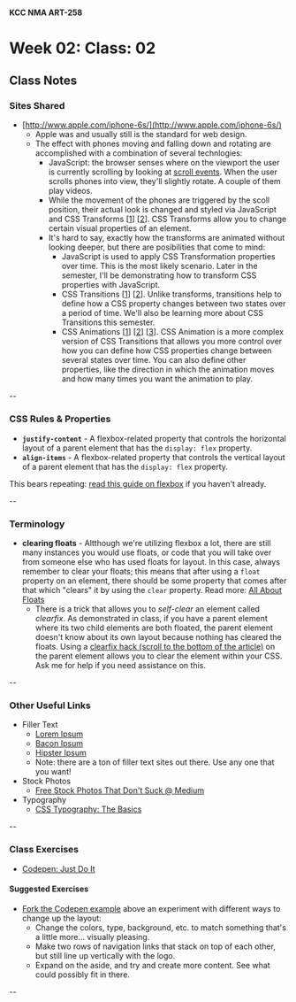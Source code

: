 #### KCC NMA ART-258
# Week 02: Class: 02

## Class Notes

### Sites Shared

- [http://www.apple.com/iphone-6s/](http://www.apple.com/iphone-6s/)
  - Apple was and usually still is the standard for web design.
  - The effect with phones moving and falling down and rotating are accomplished with a combination of several technlogies:
	  - JavaScript: the browser senses where on the viewport the user is currently scrolling by looking at [scroll events](https://developer.mozilla.org/en-US/docs/Web/Events/scroll). When the user scrolls phones into view, they'll slightly rotate. A couple of them play videos.
	  - While the movement of the phones are triggered by the scoll position, their actual look is changed and styled via JavaScript and CSS Transforms [[1](https://developer.mozilla.org/en-US/docs/Web/CSS/CSS_Transforms/Using_CSS_transforms)] [[2](https://developer.mozilla.org/en-US/docs/Web/CSS/transform)]. CSS Transforms allow you to change certain visual properties of an element.
	  - It's hard to say, exactly how the transforms are animated without looking deeper, but there are posibilities that come to mind:
		  - JavaScript is used to apply CSS Transformation properties over time. This is the most likely scenario. Later in the semester, I'll be demonstrating how to transform CSS properties with JavaScript.
		  - CSS Transitions [[1](https://developer.mozilla.org/en-US/docs/Web/CSS/CSS_Transitions/Using_CSS_transitions)] [[2](https://developer.mozilla.org/en-US/docs/Web/CSS/transition)]. Unlike transforms, transitions help to define how a CSS property changes between two states over a period of time. We'll also be learning more about CSS Transitions this semester.
		  - CSS Animations [[1](https://developer.mozilla.org/en-US/docs/Web/CSS/CSS_Animations/Using_CSS_animations)] [[2](https://developer.mozilla.org/en-US/docs/Web/CSS/animation)] [[3](https://css-tricks.com/almanac/properties/a/animation/)]. CSS Animation is a more complex version of CSS Transitions that allows you more control over how you can define how CSS properties change between several states over time. You can also define other properties, like the direction in which the animation moves and how many times you want the animation to play.

--

### CSS Rules & Properties

- __`justify-content`__ - A flexbox-related property that controls the horizontal layout of a parent element that has the `display: flex` property.
- __`align-items`__ - A flexbox-related property that controls the vertical layout of a parent element that has the `display: flex` property.

This bears repeating: [read this guide on flexbox](https://css-tricks.com/snippets/css/a-guide-to-flexbox/) if you haven't already.

--

### Terminology

- __clearing floats__ - Altthough we're utilizing flexbox a lot, there are still many instances you would use floats, or code that you will take over from someone else who has used floats for layout. In this case, always remember to clear your floats; this means that after using a `float` property on an element, there should be some property that comes after that which "clears" it by using the `clear` property. Read more: [All About Floats](https://css-tricks.com/all-about-floats/)
	- There is a trick that allows you to *self-clear* an element called *clearfix*. As demonstrated in class, if you have a parent element where its two child elements are both floated, the parent element doesn't know about its own layout because nothing has cleared the floats. Using a [clearfix hack (scroll to the bottom of the article)](https://css-tricks.com/snippets/css/clear-fix/) on the parent element allows you to clear the element within your CSS. Ask me for help if you need assistance on this.


--

### Other Useful Links

- Filler Text
	- [Lorem Ipsum](http://lipsum.com/)
	- [Bacon Ipsum](http://baconipsum.com/)
 	- [Hipster Ipsum](http://hipsum.co/)
 	- Note: there are a ton of filler text sites out there. Use any one that you want!
- Stock Photos
	- [Free Stock Photos That Don't Suck @ Medium](https://medium.com/@dustin/stock-photos-that-dont-suck-62ae4bcbe01b#.42zycsd91)
- Typography
	- [CSS Typography: The Basics](http://sixrevisions.com/css/css-typography-01/)

--

### Class Exercises

- [Codepen: Just Do It](http://codepen.io/simplesessions/pen/PGoKKG)

#### Suggested Exercises

- [Fork the Codepen example](https://blog.codepen.io/documentation/features/forks/) above an experiment with different ways to change up the layout:
	- Change the colors, type, background, etc. to match something that's a little more... visually pleasing.
	- Make two rows of navigation links that stack on top of each other, but still line up vertically with the logo.
	- Expand on the aside, and try and create more content. See what could possibly fit in there.

--

